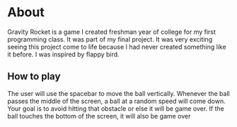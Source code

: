 # About 

Gravity Rocket is a game I created freshman year of college for my first programming class. It was part of my final project. It was very exciting seeing this project come to life because I had never created something like it before. I was inspired by flappy bird. 

## How to play 

The user will use the spacebar to move the ball vertically. Whenever the ball passes the middle of the screen, a ball at a random speed will come down. Your goal is to avoid hitting that obstacle or else it will be game over. If the ball touches the bottom of the screen, it will also be game over